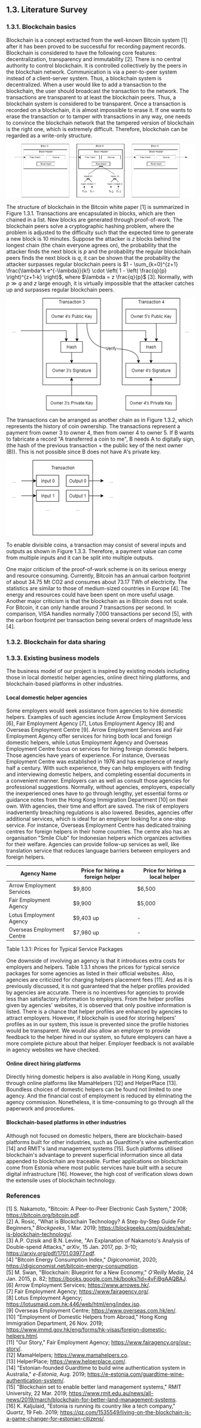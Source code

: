 ## 1.3. Literature Survey

### 1.3.1. Blockchain basics

Blockchain is a concept extracted from the well-known Bitcoin system [1] after it has been proved to be successful for recording payment records.
Blockchain is considered to have the following core features: decentralization, transparency and immutability [2].
There is no central authority to control blockchain.
It is controlled collectively by the peers in the blockchain network.
Communication is via a peer-to-peer system instead of a client-server system.
Thus, a blockchain system is decentralized.
When a user would like to add a transaction to the blockchain, the user should broadcast the transaction to the network.
The transactions are transparent to at least the blockchain peers.
Thus, a blockchain system is considered to be transparent.
Once a transaction is recorded on a blockchain, it is almost impossible to erase it.
If one wants to erase the transaction or to tamper with transactions in any way, one needs to convince the blockchain network that the tampered version of blockchain is the right one, which is extremely difficult.
Therefore, blockchain can be regarded as a write-only structure.

![Figure 1.3.1: Blockchain Structure](./79_wil1_prog-resources/01_blockchain-structure.png)

The structure of blockchain in the Bitcoin white paper [1] is summarized in Figure 1.3.1.
Transactions are encapsulated in blocks, which are then chained in a list.
New blocks are generated through proof-of-work.
The blockchain peers solve a cryptographic hashing problem, where the problem is adjusted to the difficulty such that the expected time to generate a new block is 10 minutes.
Suppose the attacker is $z$ blocks behind the longest chain (the chain everyone agrees on), the probability that the attacker finds the next block is $p$ and the probability the regular blockchain peers finds the next block is $q$, it can be shown that the probability the attacker surpasses regular blockchain peers is $1 - \sum_{k=0}^{z+1} \frac{\lambda^k e^{-\lambda}}{k!} \cdot \left( 1 - \left( \frac{q}{p} \right)^{z+1-k} \right)$, where $\lambda = z \frac{q}{p}$ [3].
Normally, with $p \gg q$ and $z$ large enough, it is virtually impossible that the attacker catches up and surpasses regular blockchain peers.

![Figure 1.3.2: Transaction Structure](./79_wil1_prog-resources/01_transaction-structure.png)

The transactions can be arranged as another chain as in Figure 1.3.2, which represents the history of coin ownership.
The transactions represent a payment from owner 3 to owner 4, then from owner 4 to owner 5.
If B wants to fabricate a record "A transferred a coin to me", B needs A to digitally sign, (the hash of the previous transaction + the public key of the next owner (B)).
This is not possible since B does not have A's private key.

![Figure 1.3.3: Transaction Inputs and Outputs](./79_wil1_prog-resources/01_transaction-io.png)

To enable divisible coins, a transaction may consist of several inputs and outputs as shown in Figure 1.3.3.
Therefore, a payment value can come from multiple inputs and it can be split into multiple outputs.

One major criticism of the proof-of-work scheme is on its serious energy and resource consuming.
Currently, Bitcoin has an annual carbon footprint of about 34.75 Mt CO2 and consumes about 73.17 TWh of electricity.
The statistics are similar to those of medium-sized countries in Europe [4].
The energy and resources could have been spent on more useful usage.
Another major criticism is that the blockchain as in Bitcoin does not scale.
For Bitcoin, it can only handle around 7 transactions per second.
In comparison, VISA handles normally 7,000 transactions per second [5], with the carbon footprint per transaction being several orders of magnitude less [4].

### 1.3.2. Blockchain for data sharing

### 1.3.3. Existing business models

The business model of our project is inspired by existing models including those in local domestic helper agencies, online direct hiring platforms, and blockchain-based platforms in other industries.

#### Local domestic helper agencies

Some employers would seek assistance from agencies to hire domestic helpers.
Examples of such agencies include Arrow Employment Services [6], Fair Employment Agency [7], Lotus Employment Agency [8] and Overseas Employment Centre [9].
Arrow Employment Services and Fair Employment Agency offer services for hiring both local and foreign domestic helpers, while Lotus Employment Agency and Overseas Employment Centre focus on services for hiring foreign domestic helpers.
Those agencies have years of experience.
For instance, Overseas Employment Centre was established in 1976 and has experience of nearly half a century.
With such experience, they can help employers with finding and interviewing domestic helpers, and completing essential documents in a convenient manner.
Employers can as well as consult those agencies for professional suggestions.
Normally, without agencies, employers, especially the inexperienced ones have to go through lengthy, yet essential forms or guidance notes from the Hong Kong Immigration Department [10] on their own.
With agencies, their time and effort are saved.
The risk of employers inadvertently breaching regulations is also lowered.
Besides, agencies offer additional services, which is ideal for an employer looking for a one-stop service.
For instance, Overseas Employment Centre has dedicated training centres for foreign helpers in their home countries.
The centre also has an organisation "Smile Club" for Indonesian helpers which organizes activities for their welfare.
Agencies can provide follow-up services as well, like translation service that reduces language barriers between employers and foreign helpers.

| Agency Name                | Price for hiring a foreign helper | Price for hiring a local helper |
| -------------------------- | --------------------------------- | ------------------------------- |
| Arrow Employment Services  | $9,800                            | $6,500                          |
| Fair Employment Agency     | $9,900                            | $5,000                          |
| Lotus Employment Agency    | $9,403 up                         | -                               |
| Overseas Employment Centre | $7,980 up                         | -                               |
Table 1.3.1: Prices for Typical Service Packages

One downside of involving an agency is that it introduces extra costs for employers and helpers.
Table 1.3.1 shows the prices for typical service packages for some agencies as listed in their official websites.
Also, agencies are criticized for charging helpers placement fees [11].
And as it is previously discussed, it is not guaranteed that the helper profiles provided by agencies are accurate.
There is no incentives for agencies to provide less than satisfactory information to employers.
From the helper profiles given by agencies' websites, it is observed that only positive information is listed.
There is a chance that helper profiles are enhanced by agencies to attract employers.
However, if blockchain is used for storing helpers' profiles as in our system, this issue is prevented since the profile histories would be transparent.
We would also allow an employer to provide feedback to the helper hired in our system, so future employers can have a more complete picture about that helper.
Employer feedback is not available in agency websites we have checked.

#### Online direct hiring platforms

Directly hiring domestic helpers is also available in Hong Kong, usually through online platforms like MamaHelpers [12] and HelperPlace [13].
Boundless choices of domestic helpers can be found not limited to one agency.
And the financial cost of employment is reduced by eliminating the agency commission.
Nonetheless, it is time-consuming to go through all the paperwork and procedures.

<!-- Pros: immense freedom of choices, lower cost

Cons: time-consuming (~1st pros)

Example: MamaHelper, HelperPlace

Ref: https://www.helperplace.com/find-nanny-first-time-agency-direct-hire -->

#### Blockchain-based platforms in other industries

Although not focused on domestic helpers, there are blockchain-based platforms built for other industries, such as Guardtime's wine authentication [14] and RMIT's land management systems [15].
Such platforms utilised blockchain's advantage to prevent superficial information since all data appended to blockchain are traceable.
Further applications on blockchain come from Estonia where most public services have built with a secure digital infrastructure [16].
However, the high cost of verification slows down the extensile uses of blockchain technology.

<!-- Pros: anti-tamper

Cons:
- high cost to verify
- Wine Authentication by Guardtime

https://e-estonia.com/guardtime-wine-authentication-system (Land management systems by RMIT)
https://www.rmit.edu.au/news/all-news/2019/march/blockchain-for-better-land-management-systems (e-Residency, eID, healthcare registry in Estonia)
https://medium.com/e-residency-blog/welcome-to-the-blockchain-nation-5d9b46c06fd4
https://learn.e-resident.gov.ee/hc/en-us/articles/360000711978-What-is-e-Residency -->

### References

<!-- A template for the IEEE reference style (October 2016) according to <https://www.cse.ust.hk/ct/fyp/reports/content/ieee_style.html> and <https://ieeecs-media.computer.org/assets/pdf/2016CSStyleGuide.pdf>: <author names>, "<title>," <publication name (in italic type)>, <publisher name>, <date (e.g. 15 Mar. 2000)>, <page range>; <URL>. -->
[1] S. Nakamoto, "Bitcoin: A Peer-to-Peer Electronic Cash System," 2008; <https://bitcoin.org/bitcoin.pdf>.\
[2] A. Rosic, "What is Blockchain Technology? A Step-by-Step Guide For Beginners," *Blockgeeks*, 1 Mar. 2019; <https://blockgeeks.com/guides/what-is-blockchain-technology/>.\
[3] A.P. Ozisik and B.N. Levine, "An Explanation of Nakamoto's Analysis of Double-spend Attacks," *arXiv*, 15 Jan. 2017, pp. 3–10; <https://arxiv.org/pdf/1701.03977.pdf>.\
[4] "Bitcoin Energy Consumption Index," *Digiconomist*, 2020; <https://digiconomist.net/bitcoin-energy-consumption>.\
[5] M. Swan, "Blockchain: Blueprint for a New Economy," *O'Reilly Media*, 24 Jan. 2015, p. 82; <https://books.google.com.hk/books?id=4vFiBgAAQBAJ>.\
[6] Arrow Employment Services; <https://www.arrowes.hk/>.\
[7] Fair Employment Agency; <https://www.fairagency.org/>.\
[8] Lotus Employment Agency; <https://lotusmaid.com.hk:446/web/html/eng/index.jsp>.\
[9] Overseas Employment Centre; <https://www.overseas.com.hk/en/>.\
[10] "Employment of Domestic Helpers from Abroad," Hong Kong Immigration Department, 26 Nov. 2019; <https://www.immd.gov.hk/eng/forms/hk-visas/foreign-domestic-helpers.html>.\
[11] "Our Story," Fair Employment Agency; <https://www.fairagency.org/our-story/>.\
[12] MamaHelpers; <https://www.mamahelpers.co>.\
[13] HelperPlace; <https://www.helperplace.com/>.\
[14] "Estonian-founded Guardtime to build wine authentication system in Australia," *e-Estonia*, Aug. 2019; <https://e-estonia.com/guardtime-wine-authentication-system/>.\
[15] "Blockchain set to enable better land management systems," RMIT University, 22 Mar. 2019; <https://www.rmit.edu.au/news/all-news/2019/march/blockchain-for-better-land-management-systems>.\
[16] K. Kaljulaid, "Estonia is running its country like a tech company," *Quartz*, 19 Feb. 2019; <https://qz.com/1535549/living-on-the-blockchain-is-a-game-changer-for-estonian-citizens/>.
